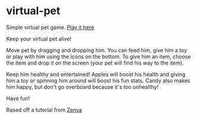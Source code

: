 # virtual-pet
Simple virtual pet game. [Play it here](https://nameless-headland-67770.herokuapp.com/virtual-pet/)

Keep your virtual pet alive!

Move pet by dragging and dropping him. You can feed him, give him a toy or play with him using the icons on the bottom. To give him an item, choose the item and drop it on the screen (your pet will find his way to the item).

Keep him healthy and entertained! Apples will boost his health and giving him a toy or spinning him around will boost his fun stats. Candy also makes him happy, but don't go overboard because it's too unhealthy!

Have fun!

Based off a tutorial from [Zenva](https://zenva.com/)
